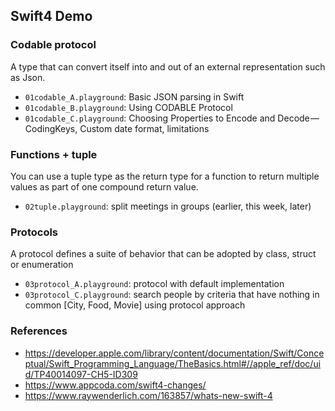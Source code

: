 Swift4 Demo
-

### Codable protocol
A type that can convert itself into and out of an external representation such as Json.

- `01codable_A.playground`: Basic JSON parsing in Swift
- `01codable_B.playground`: Using CODABLE Protocol
- `01codable_C.playground`: Choosing Properties to Encode and Decode — CodingKeys, Custom date format, limitations

### Functions + tuple
You can use a tuple type as the return type for a function to return multiple values as part of one compound return value.

- `02tuple.playground`: split meetings in groups (earlier, this week, later)

### Protocols
A protocol defines a suite of behavior that can be adopted by class, struct or enumeration

- `03protocol_A.playground`: protocol with default implementation
- `03protocol_C.playground`: search people by criteria that have nothing in common [City, Food, Movie] using protocol approach


### References
- https://developer.apple.com/library/content/documentation/Swift/Conceptual/Swift_Programming_Language/TheBasics.html#//apple_ref/doc/uid/TP40014097-CH5-ID309
- https://www.appcoda.com/swift4-changes/
- https://www.raywenderlich.com/163857/whats-new-swift-4
